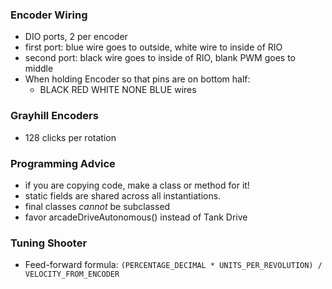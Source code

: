 ### Encoder Wiring

- DIO ports, 2 per encoder
- first port: blue wire goes to outside, white wire to inside of RIO
- second port: black wire goes to inside of RIO, blank PWM goes to middle
- When holding Encoder so that pins are on bottom half:
	+ BLACK RED WHITE NONE BLUE wires

### Grayhill Encoders

- 128 clicks per rotation
	
### Programming Advice

- if you are copying code, make a class or method for it!
- static fields are shared across all instantiations.
- final classes *cannot* be subclassed
- favor arcadeDriveAutonomous() instead of Tank Drive

### Tuning Shooter

- Feed-forward formula: `(PERCENTAGE_DECIMAL * UNITS_PER_REVOLUTION) / VELOCITY_FROM_ENCODER`